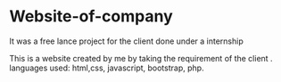 # Website-of-company
It was a free lance project for the client done under a internship

This is a website created by me by taking the requirement of the client .
languages used: html,css, javascript, bootstrap, php.
